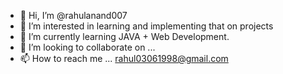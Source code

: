 - 👋 Hi, I’m @rahulanand007
- 👀 I’m interested in learning and implementing that on projects
- 🌱 I’m currently learning JAVA + Web Development.
- 💞️ I’m looking to collaborate on ...
- 📫 How to reach me ... rahul03061998@gmail.com

<!---
rahulanand007/rahulanand007 is a ✨ special ✨ repository because its `README.md` (this file) appears on your GitHub profile.
You can click the Preview link to take a look at your changes.
--->

